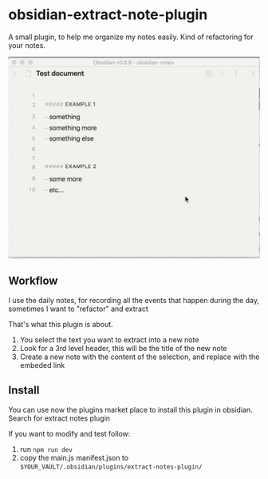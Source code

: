 # obsidian-extract-note-plugin

A small plugin, to help me organize my notes easily. Kind of refactoring for your notes.

![](./example.gif)

## Workflow

I use the daily notes, for recording all the events that happen during the day, sometimes I want to "refactor" and extract

That's what this plugin is about.

1. You select the text you want to extract into a new note
2. Look for a 3rd level header, this will be the title of the new note
3. Create a new note with the content of the selection, and replace with the embeded link

## Install

You can use now the plugins market place to install this plugin in obsidian. Search for extract notes plugin

If you want to modify and test follow:

1. run `npm run dev`
2. copy the main.js manifest.json to `$YOUR_VAULT/.obsidian/plugins/extract-notes-plugin/`
